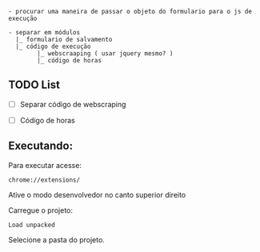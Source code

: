 ```
- procurar uma maneira de passar o objeto do formulario para o js de execução

- separar em módulos
  |_ formulario de salvamento
  |_ código de execução
        |_ webscraaping ( usar jquery mesmo? )
        |_ código de horas
```


## TODO List

- [ ] Separar código de webscraping
- [ ] Código de horas



## Executando:


Para executar acesse: 

```
chrome://extensions/
```

Ative o modo desenvolvedor no canto superior direito

Carregue o projeto:

```
Load unpacked
```

Selecione a pasta do projeto.
